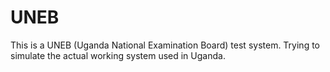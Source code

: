 # UNEB
This is a UNEB (Uganda National Examination Board) test system. Trying to simulate the actual working system used in Uganda. 
